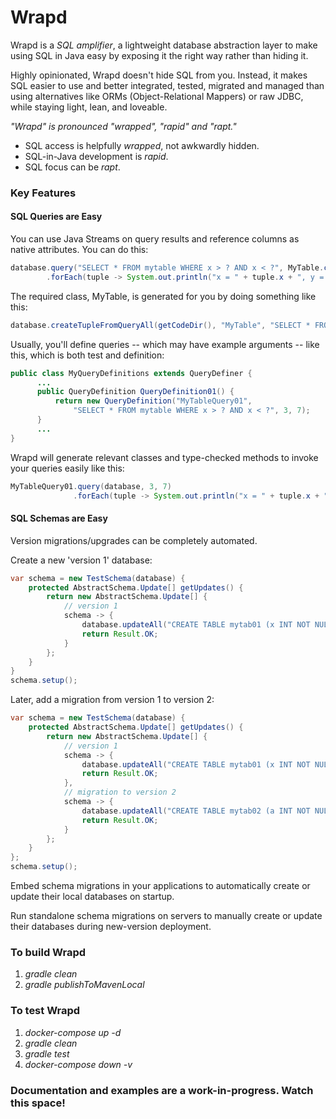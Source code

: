 Wrapd
=====

Wrapd is a *SQL amplifier*, a lightweight database abstraction layer to make using SQL in Java easy
by exposing it the right way rather than hiding it.

Highly opinionated, Wrapd doesn't hide SQL from you. Instead, it makes SQL easier 
to use and better integrated, tested, migrated and managed than using 
alternatives like ORMs (Object-Relational Mappers) or raw JDBC,
while staying light, lean, and loveable.

*"Wrapd" is pronounced "wrapped", "rapid" and "rapt."*

* SQL access is helpfully *wrapped*, not awkwardly hidden.
* SQL-in-Java development is *rapid*.
* SQL focus can be *rapt*.

### Key Features ###

#### SQL Queries are Easy ####
   
You can use Java Streams on query results and reference columns as native attributes. You can do this:
```java
database.query("SELECT * FROM mytable WHERE x > ? AND x < ?", MyTable.class, 3, 7)
        .forEach(tuple -> System.out.println("x = " + tuple.x + ", y = " + tuple.y));
```
The required class, MyTable, is generated for you by doing something like this:
```java
database.createTupleFromQueryAll(getCodeDir(), "MyTable", "SELECT * FROM mytable");
```

Usually, you'll define queries -- which may have example arguments -- like this, which is both test and definition:
```java
public class MyQueryDefinitions extends QueryDefiner {
      ...
      public QueryDefinition QueryDefinition01() {
          return new QueryDefinition("MyTableQuery01", 
              "SELECT * FROM mytable WHERE x > ? AND x < ?", 3, 7);
      }
      ...
}
```
Wrapd will generate relevant classes and type-checked methods to invoke your queries easily 
like this:
```java
MyTableQuery01.query(database, 3, 7)
              .forEach(tuple -> System.out.println("x = " + tuple.x + ", y = " + tuple.y));
```

#### SQL Schemas are Easy ####

Version migrations/upgrades can be completely automated.

Create a new 'version 1' database:
```java
var schema = new TestSchema(database) {
    protected AbstractSchema.Update[] getUpdates() {
        return new AbstractSchema.Update[] {
            // version 1
            schema -> {
                database.updateAll("CREATE TABLE mytab01 (x INT NOT NULL PRIMARY KEY)");
                return Result.OK;
            }
        };
    }
}
schema.setup();
```

Later, add a migration from version 1 to version 2:
```java
var schema = new TestSchema(database) {
    protected AbstractSchema.Update[] getUpdates() {
        return new AbstractSchema.Update[] {
            // version 1
            schema -> {
                database.updateAll("CREATE TABLE mytab01 (x INT NOT NULL PRIMARY KEY)");
                return Result.OK;
            },
            // migration to version 2
            schema -> {
                database.updateAll("CREATE TABLE mytab02 (a INT NOT NULL PRIMARY KEY)");
                return Result.OK;
            }
        };
    }
};
schema.setup();
```
Embed schema migrations in your applications to automatically create or update their local
databases on startup.

Run standalone schema migrations on servers to manually create or update their databases during new-version deployment.

### To build Wrapd ###

1.   _gradle clean_
2.   _gradle publishToMavenLocal_

### To test Wrapd ###

1.  _docker-compose up -d_
2.  _gradle clean_
3.  _gradle test_
4.  _docker-compose down -v_
 
### Documentation and examples are a work-in-progress. Watch this space! ###

